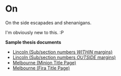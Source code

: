 # On
On the side escapades
and shenanigans.

I'm obviously new to this. :P

**Sample thesis documents**
* [Lincoln (Sub/section numbers *WITHIN* margins)](https://goo.gl/o7CH9V)
* [Lincoln (Sub/section numbers *OUTSIDE* margins)](https://goo.gl/SHUZkK)
* [Melbourne (Minion Title Page)](http://bit.ly/1JEYk7C)
* [Melbourne (Fira Title Page)](http://bit.ly/1I1iliU)
